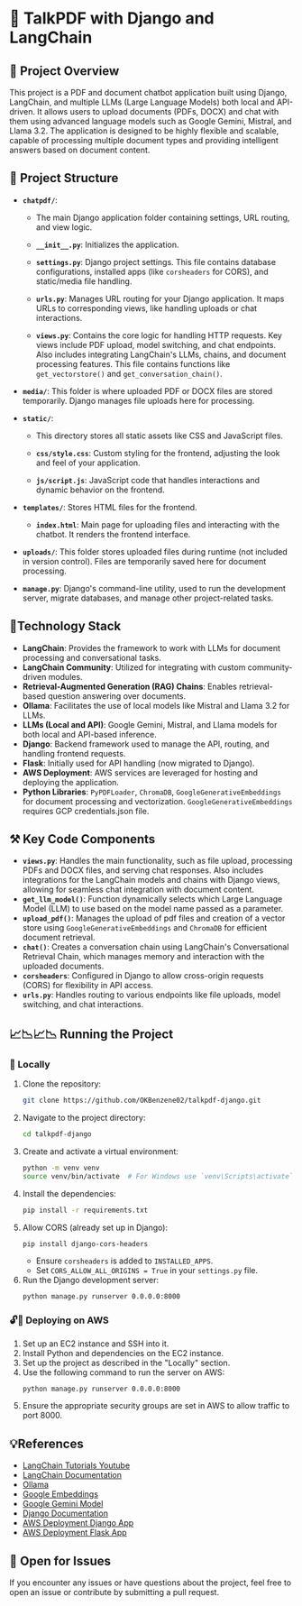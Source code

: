 # 🤖 TalkPDF with Django and LangChain

## 👀 Project Overview
This project is a PDF and document chatbot application built using Django, LangChain, and multiple LLMs (Large Language Models) both local and API-driven. It allows users to upload documents (PDFs, DOCX) and chat with them using advanced language models such as Google Gemini, Mistral, and Llama 3.2. The application is designed to be highly flexible and scalable, capable of processing multiple document types and providing intelligent answers based on document content.

## 🧠 Project Structure

- **`chatpdf/`**:
    - The main Django application folder containing settings, URL routing, and view logic.
    
    - **`__init__.py`**: Initializes the application.
    
    - **`settings.py`**: Django project settings. This file contains database configurations, installed apps (like `corsheaders` for CORS), and static/media file handling.
    
    - **`urls.py`**: Manages URL routing for your Django application. It maps URLs to corresponding views, like handling uploads or chat interactions.
    
    - **`views.py`**: Contains the core logic for handling HTTP requests. Key views include PDF upload, model switching, and chat endpoints. Also includes integrating LangChain's LLMs, chains, and document processing features. This file contains functions like `get_vectorstore()` and `get_conversation_chain()`.

- **`media/`**: This folder is where uploaded PDF or DOCX files are stored temporarily. Django manages file uploads here for processing.

- **`static/`**:
    - This directory stores all static assets like CSS and JavaScript files.
    
    - **`css/style.css`**: Custom styling for the frontend, adjusting the look and feel of your application.
    
    - **`js/script.js`**: JavaScript code that handles interactions and dynamic behavior on the frontend.

- **`templates/`**: Stores HTML files for the frontend.
    
    - **`index.html`**: Main page for uploading files and interacting with the chatbot. It renders the frontend interface.

- **`uploads/`**: This folder stores uploaded files during runtime (not included in version control). Files are temporarily saved here for document processing.

- **`manage.py`**: Django's command-line utility, used to run the development server, migrate databases, and manage other project-related tasks.

## 🧳Technology Stack
- **LangChain**: Provides the framework to work with LLMs for document processing and conversational tasks.
- **LangChain Community**: Utilized for integrating with custom community-driven modules.
- **Retrieval-Augmented Generation (RAG) Chains**: Enables retrieval-based question answering over documents.
- **Ollama**: Facilitates the use of local models like Mistral and Llama 3.2 for LLMs.
- **LLMs (Local and API)**: Google Gemini, Mistral, and Llama models for both local and API-based inference.
- **Django**: Backend framework used to manage the API, routing, and handling frontend requests.
- **Flask**: Initially used for API handling (now migrated to Django).
- **AWS Deployment**: AWS services are leveraged for hosting and deploying the application.
- **Python Libraries**: `PyPDFLoader`, `ChromaDB`, `GoogleGenerativeEmbeddings` for document processing and vectorization. `GoogleGenerativeEmbeddings` requires GCP credentials.json file.

## ⚒ Key Code Components
- **`views.py`**: Handles the main functionality, such as file upload, processing PDFs and DOCX files, and serving chat responses.
Also includes integrations for the LangChain models and chains with Django views, allowing for seamless chat integration with document content.
- **`get_llm_model()`**: Function dynamically selects which Large Language Model (LLM) to use based on the model name passed as a parameter.
- **`upload_pdf()`**: Manages the upload of pdf files and creation of a vector store using `GoogleGenerativeEmbeddings` and `ChromaDB` for efficient document retrieval.
- **`chat()`**: Creates a conversation chain using LangChain's Conversational Retrieval Chain, which manages memory and interaction with the uploaded documents.
- **`corsheaders`**: Configured in Django to allow cross-origin requests (CORS) for flexibility in API access.
- **`urls.py`**: Handles routing to various endpoints like file uploads, model switching, and chat interactions.

## 📈📉📈📉 Running the Project

### 🔐 Locally
1. Clone the repository:
   ```bash
   git clone https://github.com/OKBenzene02/talkpdf-django.git
   ```
2. Navigate to the project directory:
   ```bash
   cd talkpdf-django
   ```
3. Create and activate a virtual environment:
   ```bash
   python -m venv venv
   source venv/bin/activate  # For Windows use `venv\Scripts\activate`
   ```
4. Install the dependencies:
   ```bash
   pip install -r requirements.txt
   ```
5. Allow CORS (already set up in Django):
    ```bash 
    pip install django-cors-headers
    ```
   - Ensure `corsheaders` is added to `INSTALLED_APPS`.
   - Set `CORS_ALLOW_ALL_ORIGINS = True` in your `settings.py` file.
6. Run the Django development server:
   ```bash
   python manage.py runserver 0.0.0.0:8000
   ```

### 🔓🛜 Deploying on AWS
1. Set up an EC2 instance and SSH into it.
2. Install Python and dependencies on the EC2 instance.
3. Set up the project as described in the "Locally" section.
4. Use the following command to run the server on AWS:
   ```bash
   python manage.py runserver 0.0.0.0:8000
   ```
5. Ensure the appropriate security groups are set in AWS to allow traffic to port 8000.

## 💡References
- [LangChain Tutorials Youtube](https://www.youtube.com/playlist?list=PL0iK4i3eaebZDU1YvFil0sUbcuU8Dg-vH)
- [LangChain Documentation](https://langchain.readthedocs.io)
- [Ollama](https://ollama.com/)
- [Google Embeddings](https://python.langchain.com/docs/integrations/text_embedding/google_generative_ai/)
- [Google Gemini Model](https://cloud.google.com/genai)
- [Django Documentation](https://docs.djangoproject.com/en/stable/)
- [AWS Deployment Django App](https://youtu.be/uiPSnrE6uWE?si=7SLjRWfPravo5gIa)
- [AWS Deployment Flask App](https://youtu.be/ct1GbTvgVNM?si=oUO_kNKTNBmO_oWv)

## 🥹 Open for Issues
If you encounter any issues or have questions about the project, feel free to open an issue or contribute by submitting a pull request.
